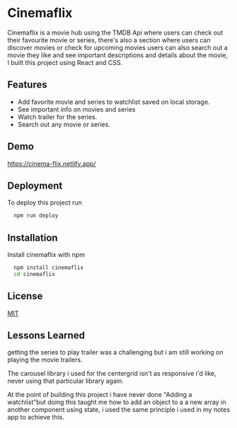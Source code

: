 
# Cinemaflix

Cinemaflix is a movie hub using the TMDB Api where users can check out their favourite movie or series, there's also a section where users can discover movies or check for upcoming movies users can also search out a movie they like and see important descriptions and details about the movie, I built this project using React and CSS.


## Features

- Add favorite movie and series to watchlist saved on local storage.
- See important info on movies and series
- Watch trailer for the series.
- Search out any movie or series.

## Demo

https://cinema-flix.netlify.app/


## Deployment

To deploy this project run

```bash
  npm run deploy
```


## Installation

Install cinemaflix with npm

```bash
  npm install cinemaflix
  cd cinemaflix
```
    
## License

[MIT](https://choosealicense.com/licenses/mit/)


## Lessons Learned

getting the series to play trailer was a challenging but i am still working on playing the movie trailers.

The carousel library i used for the centergrid isn't as responsive i'd like, never using that particular library again.

At the point of building this project i have never done "Adding a watchlist"but doing this taught me how to add an object to a a new array in another component using state, i used the same principle i used in my notes app to achieve this.

